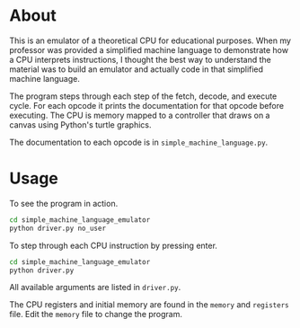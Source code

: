 # About
This is an emulator of a theoretical CPU for educational purposes.
When my professor was provided a simplified machine language to
demonstrate how a CPU interprets instructions, I thought the best
way to understand the material was to build an emulator and actually
code in that simplified machine language.

The program steps through each step of the fetch, decode, and execute
cycle. For each opcode it prints the documentation for that opcode
before executing.
The CPU is memory mapped to a controller that draws on a canvas
using Python's turtle graphics.

The documentation to each opcode is in `simple_machine_language.py`.

# Usage

To see the program in action.
```sh
cd simple_machine_language_emulator
python driver.py no_user
```

To step through each CPU instruction by pressing enter.
```sh
cd simple_machine_language_emulator
python driver.py
```

All available arguments are listed in `driver.py`.

The CPU registers and initial memory are found in the `memory` and
`registers` file. Edit the `memory` file to change the program.
